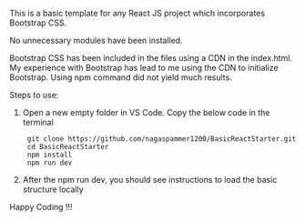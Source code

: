This is a basic template for any React JS project which incorporates Bootstrap CSS.

No unnecessary modules have been installed. 

Bootstrap CSS has been included in the files using a CDN in the index.html. My experience with Bootstrap has lead to me using the CDN to initialize Bootstrap. Using npm command did not yield much results. 




Steps to use: 


1. Open a new empty folder in VS Code. Copy the below code in the terminal 

        git clone https://github.com/nagaspammer1200/BasicReactStarter.git
        cd BasicReactStarter
        npm install 
        npm run dev

2. After the npm run dev, you should see instructions to load the basic structure locally

Happy Coding !!!
